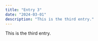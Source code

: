 ```yaml
---
title: "Entry 3"
date: "2024-03-01"
description: "This is the third entry."
---
```


This is the third entry.
